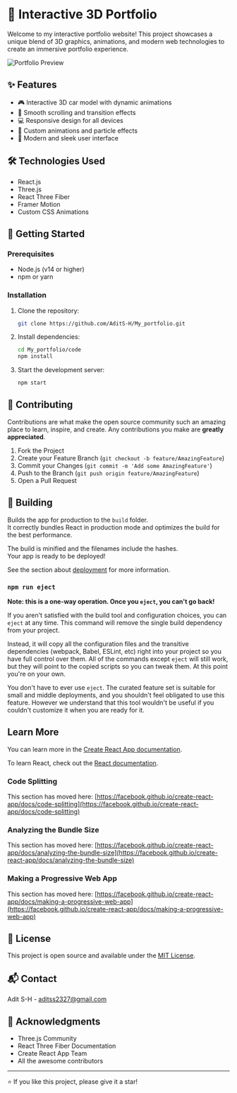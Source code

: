 # 🚀 Interactive 3D Portfolio

Welcome to my interactive portfolio website! This project showcases a unique blend of 3D graphics, animations, and modern web technologies to create an immersive portfolio experience.

![Portfolio Preview](add_your_screenshot_url_here)

## ✨ Features

- 🎮 Interactive 3D car model with dynamic animations
- 🎯 Smooth scrolling and transition effects
- 💻 Responsive design for all devices
- 🎨 Custom animations and particle effects
- 📱 Modern and sleek user interface

## 🛠️ Technologies Used

- React.js
- Three.js
- React Three Fiber
- Framer Motion
- Custom CSS Animations

## 🚀 Getting Started

### Prerequisites

- Node.js (v14 or higher)
- npm or yarn

### Installation

1. Clone the repository:
   ```bash
   git clone https://github.com/AditS-H/My_portfolio.git
   ```

2. Install dependencies:
   ```bash
   cd My_portfolio/code
   npm install
   ```

3. Start the development server:
   ```bash
   npm start
   ```

## 🤝 Contributing

Contributions are what make the open source community such an amazing place to learn, inspire, and create. Any contributions you make are **greatly appreciated**.

1. Fork the Project
2. Create your Feature Branch (`git checkout -b feature/AmazingFeature`)
3. Commit your Changes (`git commit -m 'Add some AmazingFeature'`)
4. Push to the Branch (`git push origin feature/AmazingFeature`)
5. Open a Pull Request

## 🌟 Building

Builds the app for production to the `build` folder.\
It correctly bundles React in production mode and optimizes the build for the best performance.

The build is minified and the filenames include the hashes.\
Your app is ready to be deployed!

See the section about [deployment](https://facebook.github.io/create-react-app/docs/deployment) for more information.

### `npm run eject`

**Note: this is a one-way operation. Once you `eject`, you can't go back!**

If you aren't satisfied with the build tool and configuration choices, you can `eject` at any time. This command will remove the single build dependency from your project.

Instead, it will copy all the configuration files and the transitive dependencies (webpack, Babel, ESLint, etc) right into your project so you have full control over them. All of the commands except `eject` will still work, but they will point to the copied scripts so you can tweak them. At this point you're on your own.

You don't have to ever use `eject`. The curated feature set is suitable for small and middle deployments, and you shouldn't feel obligated to use this feature. However we understand that this tool wouldn't be useful if you couldn't customize it when you are ready for it.

## Learn More

You can learn more in the [Create React App documentation](https://facebook.github.io/create-react-app/docs/getting-started).

To learn React, check out the [React documentation](https://reactjs.org/).

### Code Splitting

This section has moved here: [https://facebook.github.io/create-react-app/docs/code-splitting](https://facebook.github.io/create-react-app/docs/code-splitting)

### Analyzing the Bundle Size

This section has moved here: [https://facebook.github.io/create-react-app/docs/analyzing-the-bundle-size](https://facebook.github.io/create-react-app/docs/analyzing-the-bundle-size)

### Making a Progressive Web App

This section has moved here: [https://facebook.github.io/create-react-app/docs/making-a-progressive-web-app](https://facebook.github.io/create-react-app/docs/making-a-progressive-web-app)

## 📝 License

This project is open source and available under the [MIT License](LICENSE).

## 📬 Contact

Adit S-H - aditss2327@gmail.com


## 🙏 Acknowledgments

* Three.js Community
* React Three Fiber Documentation
* Create React App Team
* All the awesome contributors

---
⭐️ If you like this project, please give it a star!
